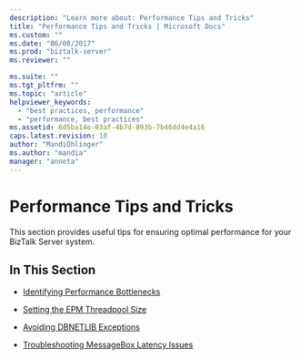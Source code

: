 ```yaml
---
description: "Learn more about: Performance Tips and Tricks"
title: "Performance Tips and Tricks | Microsoft Docs"
ms.custom: ""
ms.date: "06/08/2017"
ms.prod: "biztalk-server"
ms.reviewer: ""

ms.suite: ""
ms.tgt_pltfrm: ""
ms.topic: "article"
helpviewer_keywords: 
  - "best practices, performance"
  - "performance, best practices"
ms.assetid: 6d5ba14e-03af-4b7d-893b-7b46dd4e4a16
caps.latest.revision: 10
author: "MandiOhlinger"
ms.author: "mandia"
manager: "anneta"
---
```

# Performance Tips and Tricks
This section provides useful tips for ensuring optimal performance for your BizTalk Server system.  
  
## In This Section  
  
-   [Identifying Performance Bottlenecks](../core/identifying-performance-bottlenecks.md)  
  
-   [Setting the EPM Threadpool Size](../core/setting-the-epm-threadpool-size.md)  
  
-   [Avoiding DBNETLIB Exceptions](../core/avoiding-dbnetlib-exceptions.md)  
  
-   [Troubleshooting MessageBox Latency Issues](../core/troubleshooting-messagebox-latency-issues.md)
